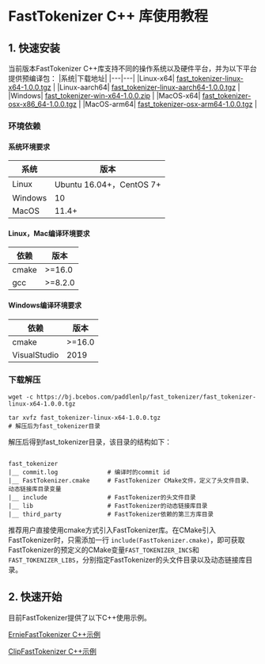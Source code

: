 # FastTokenizer C++ 库使用教程

## 1. 快速安装

当前版本FastTokenizer C++库支持不同的操作系统以及硬件平台，并为以下平台提供预编译包：
|系统|下载地址|
|---|---|
|Linux-x64| [fast_tokenizer-linux-x64-1.0.0.tgz](https://bj.bcebos.com/paddlenlp/fast_tokenizer/fast_tokenizer-linux-x64-1.0.0.tgz) |
|Linux-aarch64| [fast_tokenizer-linux-aarch64-1.0.0.tgz](https://bj.bcebos.com/paddlenlp/fast_tokenizer/fast_tokenizer-linux-aarch64-1.0.0.tgz) |
|Windows| [fast_tokenizer-win-x64-1.0.0.zip](https://bj.bcebos.com/paddlenlp/fast_tokenizer/fast_tokenizer-win-x64-1.0.0.zip) |
|MacOS-x64| [fast_tokenizer-osx-x86_64-1.0.0.tgz](https://bj.bcebos.com/paddlenlp/fast_tokenizer/fast_tokenizer-osx-x86_64-1.0.0.tgz) |
|MacOS-arm64| [fast_tokenizer-osx-arm64-1.0.0.tgz](https://bj.bcebos.com/paddlenlp/fast_tokenizer/fast_tokenizer-osx-arm64-1.0.0.tgz) |

### 环境依赖

#### 系统环境要求
|系统|版本|
|---|---|
|Linux|Ubuntu 16.04+，CentOS 7+|
|Windows|10|
|MacOS| 11.4+|


#### Linux，Mac编译环境要求
|依赖|版本|
|---|---|
|cmake|>=16.0|
|gcc|>=8.2.0|

#### Windows编译环境要求
|依赖|版本|
|---|---|
|cmake|>=16.0|
|VisualStudio|2019|

### 下载解压

```shell
wget -c https://bj.bcebos.com/paddlenlp/fast_tokenizer/fast_tokenizer-linux-x64-1.0.0.tgz

tar xvfz fast_tokenizer-linux-x64-1.0.0.tgz
# 解压后为fast_tokenizer目录
```

解压后得到fast_tokenizer目录，该目录的结构如下：

```shell

fast_tokenizer
|__ commit.log              # 编译时的commit id
|__ FastTokenizer.cmake     # FastTokenizer CMake文件，定义了头文件目录、动态链接库目录变量
|__ include                 # FastTokenizer的头文件目录
|__ lib                     # FastTokenizer的动态链接库目录
|__ third_party             # FastTokenizer依赖的第三方库目录

```

推荐用户直接使用cmake方式引入FastTokenizer库。在CMake引入FastTokenizer时，只需添加一行 `include(FastTokenizer.cmake)`，即可获取FastTokenizer的预定义的CMake变量`FAST_TOKENIZER_INCS`和`FAST_TOKENIZER_LIBS`，分别指定FastTokenizer的头文件目录以及动态链接库目录。


## 2. 快速开始

目前FastTokenizer提供了以下C++使用示例。

[ErnieFastTokenizer C++示例](../../examples/ernie/)

[ClipFastTokenizer C++示例](../../examples/clip/)
